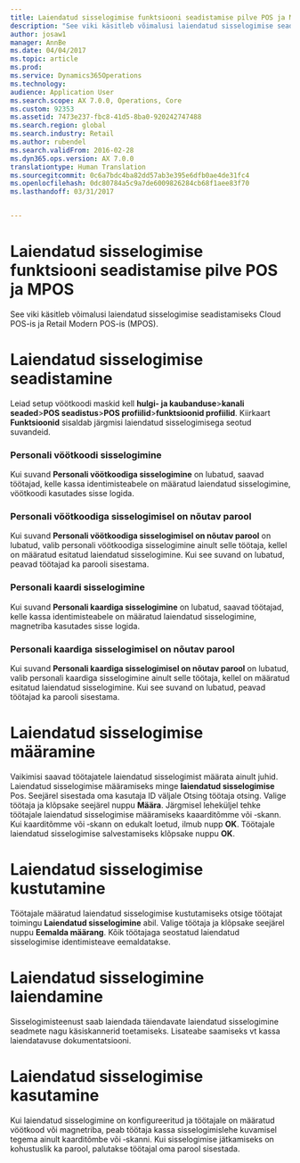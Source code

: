 ```yaml
---
title: Laiendatud sisselogimise funktsiooni seadistamise pilve POS ja MPOS
description: "See viki käsitleb võimalusi laiendatud sisselogimise seadistamiseks Cloud POS-is ja Retail Modern POS-is (MPOS)."
author: josaw1
manager: AnnBe
ms.date: 04/04/2017
ms.topic: article
ms.prod: 
ms.service: Dynamics365Operations
ms.technology: 
audience: Application User
ms.search.scope: AX 7.0.0, Operations, Core
ms.custom: 92353
ms.assetid: 7473e237-fbc8-41d5-8ba0-920242747488
ms.search.region: global
ms.search.industry: Retail
ms.author: rubendel
ms.search.validFrom: 2016-02-28
ms.dyn365.ops.version: AX 7.0.0
translationtype: Human Translation
ms.sourcegitcommit: 0c6a7bdc4ba82dd57ab3e395e6dfb0ae4de31fc4
ms.openlocfilehash: 0dc80784a5c9a7de6009826284cb68f1aee83f70
ms.lasthandoff: 03/31/2017


---
```


# <a name="set-up-extended-logon-functionality-for-cloud-pos-and-mpos"></a>Laiendatud sisselogimise funktsiooni seadistamise pilve POS ja MPOS

See viki käsitleb võimalusi laiendatud sisselogimise seadistamiseks Cloud POS-is ja Retail Modern POS-is (MPOS).

<a name="setting-up-extended-logon"></a>Laiendatud sisselogimise seadistamine
=========================

Leiad setup vöötkoodi maskid kell **hulgi- ja kaubanduse**&gt;**kanali seaded**&gt;**POS seadistus**&gt;**POS profiilid**&gt;**funktsioonid profiilid**. Kiirkaart **Funktsioonid** sisaldab järgmisi laiendatud sisselogimisega seotud suvandeid.

### <a name="staff-bar-code-logon"></a>Personali vöötkoodi sisselogimine

Kui suvand **Personali vöötkoodiga sisselogimine** on lubatud, saavad töötajad, kelle kassa identimisteabele on määratud laiendatud sisselogimine, vöötkoodi kasutades sisse logida.

### <a name="staff-bar-code-logon-requires-password"></a>Personali vöötkoodiga sisselogimisel on nõutav parool

Kui suvand **Personali vöötkoodiga sisselogimisel on nõutav parool** on lubatud, valib personali vöötkoodiga sisselogimine ainult selle töötaja, kellel on määratud esitatud laiendatud sisselogimine. Kui see suvand on lubatud, peavad töötajad ka parooli sisestama.

### <a name="staff-card-logon"></a>Personali kaardi sisselogimine

Kui suvand **Personali kaardiga sisselogimine** on lubatud, saavad töötajad, kelle kassa identimisteabele on määratud laiendatud sisselogimine, magnetriba kasutades sisse logida.

### <a name="staff-card-logon-requires-password"></a>Personali kaardiga sisselogimisel on nõutav parool

Kui suvand **Personali kaardiga sisselogimisel on nõutav parool** on lubatud, valib personali kaardiga sisselogimine ainult selle töötaja, kellel on määratud esitatud laiendatud sisselogimine. Kui see suvand on lubatud, peavad töötajad ka parooli sisestama.

<a name="assigning-an-extended-logon"></a>Laiendatud sisselogimise määramine
===========================

Vaikimisi saavad töötajatele laiendatud sisselogimist määrata ainult juhid. Laiendatud sisselogimise määramiseks minge **laiendatud sisselogimise** Pos. Seejärel sisestada oma kasutaja ID väljale Otsing töötaja otsing. Valige töötaja ja klõpsake seejärel nuppu **Määra**. Järgmisel leheküljel tehke töötajale laiendatud sisselogimise määramiseks kaaarditõmme või ‑skann. Kui kaarditõmme või ‑skann on edukalt loetud, ilmub nupp **OK**. Töötajale laiendatud sisselogimise salvestamiseks klõpsake nuppu **OK**.

<a name="deleting-an-extended-logon"></a>Laiendatud sisselogimise kustutamine
==========================

Töötajale määratud laiendatud sisselogimise kustutamiseks otsige töötajat toimingu **Laiendatud sisselogimine** abil. Valige töötaja ja klõpsake seejärel nuppu **Eemalda määrang**. Kõik töötajaga seostatud laiendatud sisselogimise identimisteave eemaldatakse.

<a name="extending-extended-logon"></a>Laiendatud sisselogimine laiendamine
========================

Sisselogimisteenust saab laiendada täiendavate laiendatud sisselogimine seadmete nagu käsiskannerid toetamiseks. Lisateabe saamiseks vt kassa laiendatavuse dokumentatsiooni.

<a name="using-extended-logon"></a>Laiendatud sisselogimise kasutamine
====================

Kui laiendatud sisselogimine on konfigureeritud ja töötajale on määratud vöötkood või magnetriba, peab töötaja kassa sisselogimislehe kuvamisel tegema ainult kaarditõmbe või ‑skanni. Kui sisselogimise jätkamiseks on kohustuslik ka parool, palutakse töötajal oma parool sisestada.


